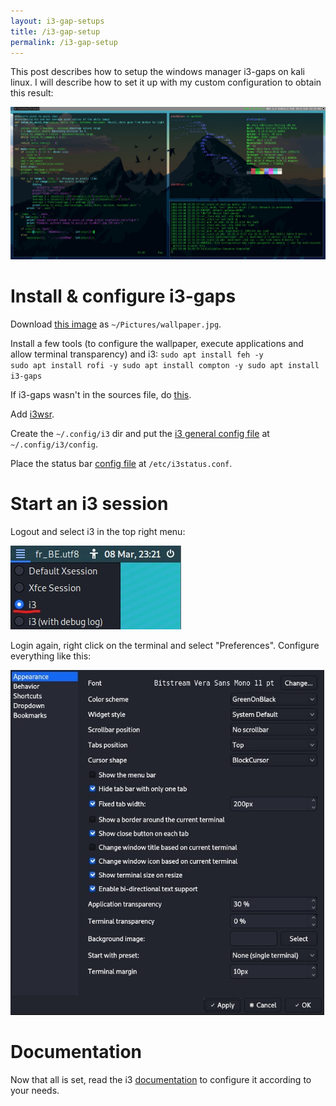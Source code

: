 ```yaml
---
layout: i3-gap-setups
title: /i3-gap-setup
permalink: /i3-gap-setup
---
```


This post describes how to setup the windows manager i3-gaps on kali linux. I will describe how to set it up with my custom configuration to obtain this result:

<img src="/i3-gap-setup/result.jpg" alt="configuration result" width="1200" height="auto">

<h1>Install & configure i3-gaps</h1>

Download <a href="https://raw.githubusercontent.com/Plotkine/kali-config/main/wallpaper.jpg" target="_blank" rel="noopener noreferrer">this image</a> as <code>~/Pictures/wallpaper.jpg</code>.

Install a few tools (to configure the wallpaper, execute applications and allow terminal transparency) and i3:
<code>sudo apt install feh -y
sudo apt install rofi -y
sudo apt install compton -y
sudo apt install i3-gaps</code>

If i3-gaps wasn't in the sources file, do <a href="https://launchpad.net/~kgilmer/+archive/ubuntu/speed-ricer" target="_blank" rel="noopener noreferrer">this</a>.

Add <a href="https://github.com/roosta/i3wsr" target="_blank" rel="noopener noreferrer">i3wsr</a>.

Create the <code>~/.config/i3</code> dir and put the <a href="https://github.com/Plotkine/kali-config/blob/main/i3_config" target="_blank" rel="noopener noreferrer">i3 general config file</a> at <code>~/.config/i3/config</code>.

Place the status bar <a href="https://github.com/Plotkine/kali-config/blob/main/i3_i3status.conf" target="_blank" rel="noopener noreferrer">config file</a> at <code>/etc/i3status.conf</code>.

<h1>Start an i3 session</h1>

Logout and select i3 in the top right menu:

<img src="/i3-gap-setup/select_i3.jpg" alt="select i3">

Login again, right click on the terminal and select "Preferences". Configure everything like this:

<img src="/i3-gap-setup/settings.jpg" alt="configure preferences">

<h1>Documentation</h1>

Now that all is set, read the i3 <a href="https://i3wm.org/docs/userguide.html" target="_blank" rel="noopener noreferrer">documentation</a> to configure it according to your needs.
